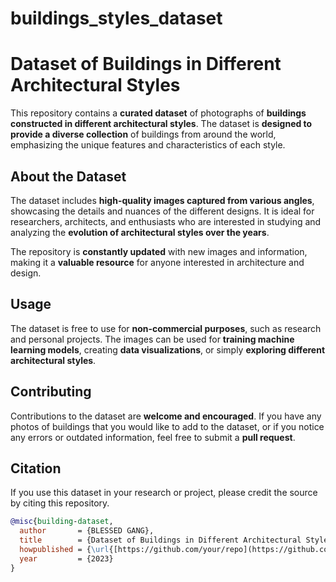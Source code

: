 # buildings_styles_dataset

# Dataset of Buildings in Different Architectural Styles

This repository contains a **curated dataset** of photographs of **buildings constructed in different architectural styles**. The dataset is **designed to provide a diverse collection** of buildings from around the world, emphasizing the unique features and characteristics of each style.

## About the Dataset

The dataset includes **high-quality images captured from various angles**, showcasing the details and nuances of the different designs. It is ideal for researchers, architects, and enthusiasts who are interested in studying and analyzing the **evolution of architectural styles over the years**.

The repository is **constantly updated** with new images and information, making it a **valuable resource** for anyone interested in architecture and design.

## Usage

The dataset is free to use for **non-commercial purposes**, such as research and personal projects. The images can be used for **training machine learning models**, creating **data visualizations**, or simply **exploring different architectural styles**.

## Contributing

Contributions to the dataset are **welcome and encouraged**. If you have any photos of buildings that you would like to add to the dataset, or if you notice any errors or outdated information, feel free to submit a **pull request**.

## Citation

If you use this dataset in your research or project, please credit the source by citing this repository.

```bibtex
@misc{building-dataset,
  author       = {BLESSED GANG},
  title        = {Dataset of Buildings in Different Architectural Styles},
  howpublished = {\url{[https://github.com/your/repo](https://github.com/dmitry1ekb/buildings_styles_dataset)}},
  year         = {2023}
}
